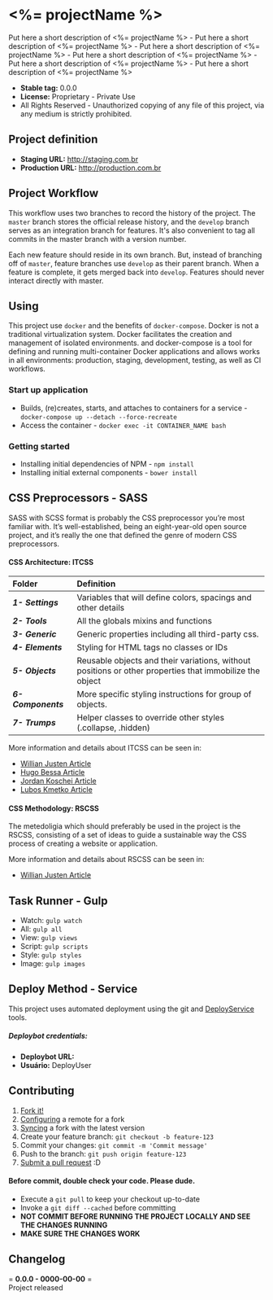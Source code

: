# **<%= projectName %>**  
Put here a short description of <%= projectName %> - Put here a short description of <%= projectName %> - Put here a short description of <%= projectName %> - Put here a short description of <%= projectName %> - Put here a short description of <%= projectName %> - Put here a short description of <%= projectName %>  

- **Stable tag:** 0.0.0
- **License:** Proprietary - Private Use
- All Rights Reserved - Unauthorized copying of any file of this project, via any medium is strictly prohibited.

## **Project definition**
- **Staging URL:** <http://staging.com.br>
- **Production URL:** <http://production.com.br>

## **Project Workflow**  
This workflow uses two branches to record the history of the project. The `master` branch stores the official release history, and the `develop` branch serves as an integration branch for features. It's also convenient to tag all commits in the master branch with a version number.

Each new feature should reside in its own branch. But, instead of branching off of `master`, feature branches use `develop` as their parent branch. When a feature is complete, it gets merged back into `develop`. Features should never interact directly with master.

## **Using**  
This project use `docker` and the benefits of `docker-compose`. Docker is not a traditional virtualization system. Docker facilitates the creation and management of isolated environments. and docker-compose is a tool for defining and running multi-container Docker applications and allows works in all environments: production, staging, development, testing, as well as CI workflows.

### **Start up application**  
- Builds, (re)creates, starts, and attaches to containers for a service - `docker-compose up --detach --force-recreate`
- Access the container - `docker exec -it CONTAINER_NAME bash`

### **Getting started**  
- Installing initial dependencies of NPM - `npm install`
- Installing initial external components - `bower install`

## **CSS Preprocessors - SASS**
SASS with SCSS format is probably the CSS preprocessor you’re most familiar with. It’s well-established, being an eight-year-old open source project, and it’s really the one that defined the genre of modern CSS preprocessors.

#### **CSS Architecture: ITCSS**  

Folder | Definition
:----|:----
***1- Settings***   | Variables that will define colors, spacings and other details
***2- Tools***      | All the globals mixins and functions
***3- Generic***    | Generic properties including all third-party css.
***4- Elements***   | Styling for HTML tags no classes or IDs
***5- Objects***    | Reusable objects and their variations, without positions or other properties that immobilize the object
***6- Components*** | More specific styling instructions for group of objects.
***7- Trumps***     | Helper classes to override other styles (.collapse, .hidden)

More information and details about ITCSS can be seen in:

- [Willian Justen Article](https://willianjusten.com.br/organizando-seu-css-com-itcss/)
- [Hugo Bessa Article](http://hugobessa.com.br/2014/11/19/ITCSS-uma-maneira-de-pensar-arquiteturas-css/)
- [Jordan Koschei Article](https://medium.com/@jordankoschei/how-i-shrank-my-css-by-84kb-by-refactoring-with-itcss-2e8dafee123a#.913e4b961)
- [Lubos Kmetko Article](https://www.xfive.co/blog/itcss-scalable-maintainable-css-architecture/)

#### **CSS Methodology: RSCSS**  

The metedoligia which should preferably be used in the project is the RSCSS, consisting of a set of ideas to guide a sustainable way the CSS process of creating a website or application.

More information and details about RSCSS can be seen in:
- [Willian Justen Article](https://willianjusten.com.br/falando-sobre-rscss/)


## **Task Runner - Gulp**  

- Watch: `gulp watch`
- All: `gulp all`
- View: `gulp views`
- Script: `gulp scripts`
- Style: `gulp styles`
- Image: `gulp images`

## **Deploy Method - Service**  
This project uses automated deployment using the git and [DeployService](DeployURL) tools.

##### Deploybot credentials: #####
- **Deploybot URL:** <DeployCustomURL>
- **Usuário:** DeployUser

## **Contributing**
1. [Fork it!](https://help.github.com/articles/fork-a-repo/)
2. [Configuring](https://help.github.com/articles/configuring-a-remote-for-a-fork/) a remote for a fork
3. [Syncing](https://help.github.com/articles/syncing-a-fork/) a fork with the latest version
4. Create your feature branch: `git checkout -b feature-123`
5. Commit your changes: `git commit -m 'Commit message'`
6. Push to the branch: `git push origin feature-123`
7. [Submit a pull request](https://help.github.com/articles/using-pull-requests/) :D

#### **Before commit, double check your code. Please dude.**
- Execute a `git pull` to keep your checkout up-to-date
- Invoke a `git diff --cached` before committing
- **NOT COMMIT BEFORE RUNNING THE PROJECT LOCALLY AND SEE THE CHANGES RUNNING**
- **MAKE SURE THE CHANGES WORK**

## **Changelog**  
= **0.0.0 - 0000-00-00** =  
Project released
